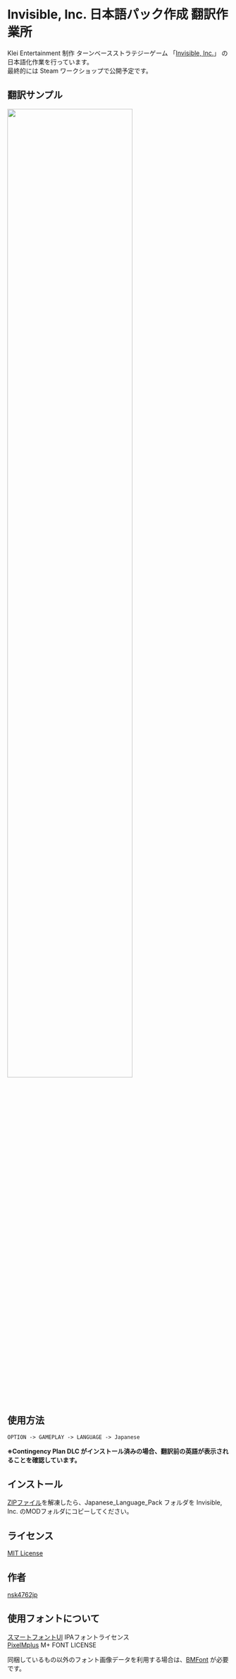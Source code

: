 Invisible, Inc. 日本語パック作成 翻訳作業所
====

Klei Entertainment 制作 ターンベースストラテジーゲーム 「[Invisible, Inc.](https://www.kleientertainment.com/games/invisible-inc)」 の日本語化作業を行っています。  
最終的には Steam ワークショップで公開予定です。

## 翻訳サンプル
<image src="https://raw.githubusercontent.com/wiki/nsk4762jp/Invisible-Inc-Japanese/sample.png" width="75%">

## 使用方法

    OPTION -> GAMEPLAY -> LANGUAGE -> Japanese

__※Contingency Plan DLC がインストール済みの場合、翻訳前の英語が表示されることを確認しています。__

## インストール
[ZIPファイル](https://github.com/nsk4762jp/Invisible-Inc-Japanese/archive/master.zip)を解凍したら、Japanese_Language_Pack フォルダを Invisible, Inc. のMODフォルダにコピーしてください。  

## ライセンス

[MIT License](https://raw.githubusercontent.com/wiki/nsk4762jp/Invisible-Inc-Japanese/LICENSE)

## 作者

[nsk4762jp](https://github.com/nsk4762jp)

## 使用フォントについて

[スマートフォントUI](http://www.flopdesign.com/freefont/smartfont.html) IPAフォントライセンス  
[PixelMplus](http://itouhiro.hatenablog.com/entry/20130602/font) M+ FONT LICENSE  

同梱しているもの以外のフォント画像データを利用する場合は、[BMFont](http://www.angelcode.com/products/bmfont/) が必要です。

